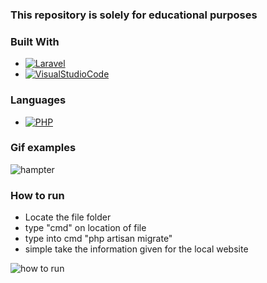 ### This repository is solely for educational purposes


### Built With

* [![Laravel][Laravel.com]][Laravel-url]
* [![VisualStudioCode][visual.com]][visual-url]

### Languages

* [![PHP][php.com]][php-url]




### Gif examples
![hampter](https://user-images.githubusercontent.com/86321092/221534029-b3beb583-0e52-42ac-aa71-bb27bb9663bb.gif)


### How to run
* Locate the file folder
* type "cmd" on location of file
* type into cmd "php artisan migrate" 
* simple take the information given for the local website


![how to run](https://user-images.githubusercontent.com/86321092/221545134-78058950-20a4-434f-bb69-a706784a2a22.gif)







<!-- MARKDOWN LINKS & IMAGES -->

[Laravel.com]: https://img.shields.io/badge/Laravel-FF2D20?style=for-the-badge&logo=laravel&logoColor=white/scale
[Laravel-url]: https://laravel.com
[php.com]: https://badgen.net/badge/icon/php?icon=php&label&scale=1
[php-url]: https://www.php.net/
[visual.com]: https://badgen.net/badge/icon/visualstudio?icon=visualstudio&label&scale=1
[visual-url]: https://code.visualstudio.com/
